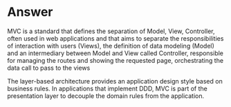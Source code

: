 # Answer

MVC is a standard that defines the separation of Model, View, Controller, 
often used in web applications and that aims to separate the responsibilities of interaction with users (Views), 
the definition of data modeling (Model) and an intermediary between Model and View called Controller, responsible for managing the routes and showing the requested page, 
orchestrating the data call to pass to the views

The layer-based architecture provides an application design style based on business rules. In applications that implement DDD, MVC is part of the presentation layer to decouple the domain rules from the application.